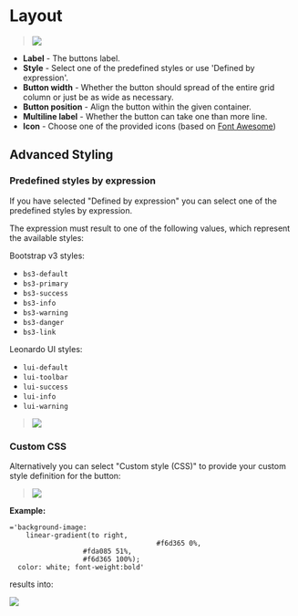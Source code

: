 # Layout

> ![](./images/sense_navigation_props_layout.png)

* **Label** - The buttons label.
* **Style** - Select one of the predefined styles or use 'Defined by expression'.
* **Button width** - Whether the button should spread of the entire grid column or just be as wide as necessary.
* **Button position** - Align the button within the given container.
* **Multiline label** - Whether the button can take one than more line.
* **Icon** - Choose one of the provided icons (based on [Font Awesome](https://fortawesome.github.io/Font-Awesome/))

## Advanced Styling

### Predefined styles by expression

If you have selected "Defined by expression" you can select one of the predefined styles by expression.

The expression must result to one of the following values, which represent the available styles:

Bootstrap v3 styles:
  - `bs3-default`
  - `bs3-primary`
  - `bs3-success`
  - `bs3-info`
  - `bs3-warning`
  - `bs3-danger`
  - `bs3-link`
    
Leonardo UI styles:
  - `lui-default`
  - `lui-toolbar`
  - `lui-success`
  - `lui-info`
  - `lui-warning`
    
> ![](./images/sense_navigation_style_by_expression.png)

### Custom CSS

Alternatively you can select "Custom style (CSS)" to provide your custom style definition for the button:

> ![](./images/sense_navigation_style_by_expression.png)

**Example:**

```
='background-image: 
    linear-gradient(to right, 
									#f6d365 0%, 
                  #fda085 51%, 
                  #f6d365 100%); 
  color: white; font-weight:bold'
```

results into:

![](./images/custom-css-button.png)

